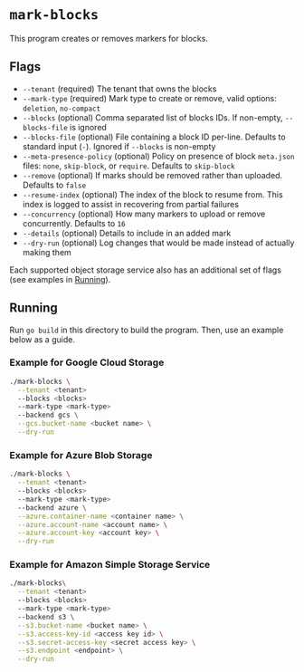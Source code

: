 # `mark-blocks`

This program creates or removes markers for blocks.

## Flags

- `--tenant` (required) The tenant that owns the blocks
- `--mark-type` (required) Mark type to create or remove, valid options: `deletion`, `no-compact`
- `--blocks` (optional) Comma separated list of blocks IDs. If non-empty, `--blocks-file` is ignored
- `--blocks-file` (optional) File containing a block ID per-line. Defaults to standard input (`-`). Ignored if `--blocks` is non-empty
- `--meta-presence-policy` (optional) Policy on presence of block `meta.json` files: `none`, `skip-block`, or `require`. Defaults to `skip-block`
- `--remove` (optional) If marks should be removed rather than uploaded. Defaults to `false`
- `--resume-index` (optional) The index of the block to resume from. This index is logged to assist in recovering from partial failures
- `--concurrency` (optional) How many markers to upload or remove concurrently. Defaults to `16`
- `--details` (optional) Details to include in an added mark
- `--dry-run` (optional) Log changes that would be made instead of actually making them

Each supported object storage service also has an additional set of flags (see examples in [Running](##Running)).

## Running

Run `go build` in this directory to build the program. Then, use an example below as a guide.

### Example for Google Cloud Storage

```bash
./mark-blocks \
  --tenant <tenant>
  --blocks <blocks>
  --mark-type <mark-type>
  --backend gcs \
  --gcs.bucket-name <bucket name> \
  --dry-run
```

### Example for Azure Blob Storage

```bash
./mark-blocks \
  --tenant <tenant>
  --blocks <blocks>
  --mark-type <mark-type>
  --backend azure \
  --azure.container-name <container name> \
  --azure.account-name <account name> \
  --azure.account-key <account key> \
  --dry-run
```

### Example for Amazon Simple Storage Service

```bash
./mark-blocks\
  --tenant <tenant>
  --blocks <blocks>
  --mark-type <mark-type>
  --backend s3 \
  --s3.bucket-name <bucket name> \
  --s3.access-key-id <access key id> \
  --s3.secret-access-key <secret access key> \
  --s3.endpoint <endpoint> \
  --dry-run
```
